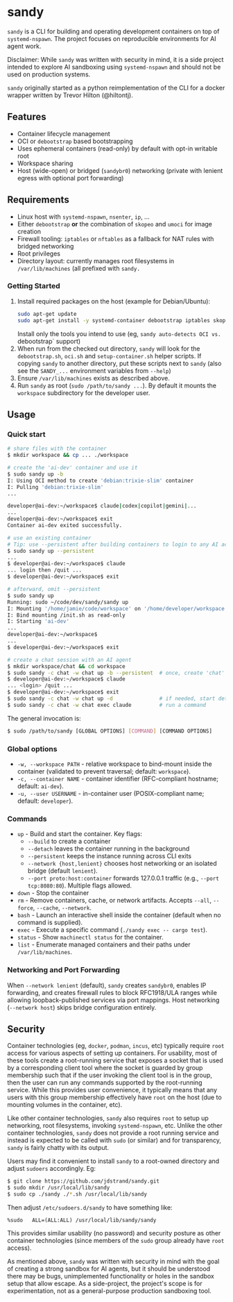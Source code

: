 # sandy

`sandy` is a CLI for building and operating development containers on top of
`systemd-nspawn`. The project focuses on reproducible environments for AI agent
work.

Disclaimer: While `sandy` was written with security in mind, it is a side
project intended to explore AI sandboxing using `systemd-nspawn` and should not
be used on production systems.

`sandy` originally started as a python reimplementation of the CLI for a docker
wrapper written by Trevor Hilton (@hiltontj).


## Features

- Container lifecycle management
- OCI or `debootstrap` based bootstrapping
- Uses ephemeral containers (read-only) by default with opt-in writable root
- Workspace sharing
- Host (wide-open) or bridged (`sandybr0`) networking (private with lenient
  egress with optional port forwarding)


## Requirements

- Linux host with `systemd-nspawn`, `nsenter`, `ip`, ...
- Either `debootstrap` **or** the combination of `skopeo` and `umoci` for image
  creation
- Firewall tooling: `iptables` or `nftables` as a fallback for NAT rules with
  bridged networking
- Root privileges
- Directory layout: currently manages root filesystems in `/var/lib/machines`
  (all prefixed with `sandy.`


### Getting Started

1. Install required packages on the host (example for Debian/Ubuntu):
   ```bash
   sudo apt-get update
   sudo apt-get install -y systemd-container debootstrap iptables skopeo umoci
   ```
   Install only the tools you intend to use (eg, `sandy auto-detects OCI vs.
   `debootstrap` support)
2. When run from the checked out directory, `sandy` will look for the
   `debootstrap.sh`, `oci.sh` and `setup-container.sh` helper scripts. If
   copying `sandy` to another directory, put these scripts next to `sandy`
   (also see the `SANDY_...` environment variables from `--help`)
3. Ensure `/var/lib/machines` exists as described above.
4. Run `sandy` as root (`sudo /path/to/sandy ...`). By default it mounts the
   `workspace` subdirectory for the developer user.


## Usage

### Quick start

```bash
# share files with the container
$ mkdir workspace && cp ... ./workspace

# create the 'ai-dev' container and use it
$ sudo sandy up -b
I: Using OCI method to create 'debian:trixie-slim' container
I: Pulling 'debian:trixie-slim'
...

developer@ai-dev:~/workspace$ claude|codex|copilot|gemini|...
...
developer@ai-dev:~/workspace$ exit
Container ai-dev exited successfully.

# use an existing container
# Tip: use --persistent after building containers to login to any AI account(s)
$ sudo sandy up --persistent
...
$ developer@ai-dev:~/workspace$ claude
... login then /quit ...
$ developer@ai-dev:~/workspace$ exit

# afterward, omit --persistent
$ sudo sandy up
Running: sudo ~/code/dev/sandy/sandy up
I: Mounting '/home/jamie/code/workspace' on '/home/developer/workspace'
I: Bind mounting /init.sh as read-only
I: Starting 'ai-dev'
...
developer@ai-dev:~/workspace$
...
$ developer@ai-dev:~/workspace$ exit

# create a chat session with an AI agent
$ mkdir workspace/chat && cd workspace
$ sudo sandy -c chat -w chat up -b --persistent  # once, create 'chat'
$ developer@ai-dev:~/workspace$ claude
... <login> /quit ...
$ developer@ai-dev:~/workspace$ exit
$ sudo sandy -c chat -w chat up -d               # if needed, start detached
$ sudo sandy -c chat -w chat exec claude         # run a command
```

The general invocation is:
```bash
$ sudo /path/to/sandy [GLOBAL OPTIONS] [COMMAND] [COMMAND OPTIONS]
```


### Global options
- `-w, --workspace PATH` - relative workspace to bind-mount inside the
  container (validated to prevent traversal; default: `workspace`).
- `-c, --container NAME` - container identifier (RFC-compliant hostname;
  default: `ai-dev`).
- `-u, --user USERNAME` - in-container user (POSIX-compliant name; default:
  `developer`).


### Commands
- `up` - Build and start the container. Key flags:
  - `--build` to create a container
  - `--detach` leaves the container running in the background
  - `--persistent` keeps the instance running across CLI exits
  - `--network {host,lenient}` chooses host networking or an isolated bridge
    (default `lenient`).
  - `--port proto:host:container` forwards 127.0.0.1 traffic (e.g., `--port
    tcp:8080:80`). Multiple flags allowed.
- `down` - Stop the container
- `rm` - Remove containers, cache, or network artifacts. Accepts `--all`,
  `--force`, `--cache`, `--network`.
- `bash` - Launch an interactive shell inside the container (default when no
  command is supplied).
- `exec` - Execute a specific command (`./sandy exec -- cargo test`).
- `status` - Show `machinectl status` for the container.
- `list` - Enumerate managed containers and their paths under
  `/var/lib/machines`.


### Networking and Port Forwarding

When `--network lenient` (default), `sandy` creates `sandybr0`, enables IP
forwarding, and creates firewall rules to block RFC1918/ULA ranges while
allowing loopback-published services via port mappings. Host networking
(`--network host`) skips bridge configuration entirely.


## Security

Container technologies (eg, `docker`, `podman`, `incus`, etc) typically require
`root` access for various aspects of setting up containers. For usability, most
of these tools create a root-running service that exposes a socket that is used
by a corresponding client tool where the socket is guarded by group membership
such that if the user invoking the client tool is in the group, then the user
can run any commands supported by the root-running service. While this provides
user convenience, it typically means that any users with this group membership
effectively have `root` on the host (due to mounting volumes in the container,
etc).

Like other container technologies, `sandy` also requires `root` to setup up
networking, root filesystems, invoking `systemd-nspawn`, etc. Unlike the other
container technologies, `sandy` does not provide a root running service and
instead is expected to be called with `sudo` (or similar) and for transparency,
`sandy` is fairly chatty with its output.

Users may find it convenient to install `sandy` to a root-owned directory and
adjust `sudoers` accordingly. Eg:

```bash
$ git clone https://github.com/jdstrand/sandy.git
$ sudo mkdir /usr/local/lib/sandy
$ sudo cp ./sandy ./*.sh /usr/local/lib/sandy
```

Then adjust `/etc/sudoers.d/sandy` to have something like:
```
%sudo	ALL=(ALL:ALL) /usr/local/lib/sandy/sandy
```

This provides similar usability (no password) and security posture as other
container technologies (since members of the `sudo` group already have `root`
access).

As mentioned above, `sandy` was written with security in mind with the goal of
creating a strong sandbox for AI agents, but it should be understood there may
be bugs, unimplemented functionality or holes in the sandbox setup that allow
escape. As a side-project, the project's scope is for experimentation, not as a
general-purpose production sandboxing tool.
